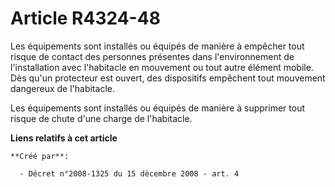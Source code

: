 # Article R4324-48

Les équipements sont installés ou équipés de manière à empêcher tout risque de contact des personnes présentes dans
l'environnement de l'installation avec l'habitacle en mouvement ou tout autre élément mobile. Dès qu'un protecteur est
ouvert, des dispositifs empêchent tout mouvement dangereux de l'habitacle. 

Les équipements sont installés ou équipés de manière à supprimer tout risque de chute d'une charge de l'habitacle.

**Liens relatifs à cet article**

	**Créé par**:

	  - Décret n°2008-1325 du 15 décembre 2008 - art. 4
